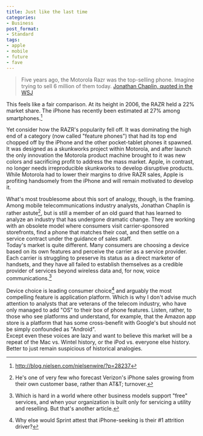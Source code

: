 ```yaml
---
title: Just like the last time
categories:
- Business
post_format:
- Standard
tags:
- apple
- mobile
- future
- fave
---
```


> Five years ago, the Motorola Razr was the top-selling phone.  Imagine trying to sell 6 million of them today.
[Jonathan Chaplin, quoted in the WSJ][1]

This feels like a fair comparison.  At its height in 2006, the RAZR held a 22% market share.  The iPhone has recently been estimated at 27% among smartphones.[^1]

Yet consider how the RAZR's popularity fell off.  It was dominating the high end of a category (now called "feature phones") that had its top end chopped off by the iPhone and the other pocket-tablet phones it spawned.  It was designed as a skunkworks project within Motorola, and after launch the only innovation the Motorola product machine brought to it was new colors and sacrificing profit to address the mass market.  Apple, in contrast, no longer needs irreproducible skunkworks to develop disruptive products.  While Motorola had to lower their margins to drive RAZR sales, Apple is profiting handsomely from the iPhone and will remain motivated to develop it.

What's most troublesome about this sort of analogy, though, is the framing.  Among mobile telecommunications industry analysts, Jonathan Chaplin is rather astute[^2], but is still a member of an old guard that has learned to analyze an industry that has undergone dramatic change.  They are working with an obsolete model where consumers visit carrier-sponsored storefronts, find a phone that matches their coat, and then settle on a service contract under the guidance of sales staff.  
Today's market is quite different.  Many consumers are choosing a device based on its own features and perceive the carrier as a service provider.  Each carrier is struggling to preserve its status as a direct marketer of handsets, and they have all failed to establish themselves as a credible provider of services beyond wireless data and, for now, voice communications.[^3]

Device choice is leading consumer choice[^4] and arguably the most compelling feature is application platform.  Which is why I don't advise much attention to analysts that are veterans of the telecom industry, who have only managed to add "OS" to their box of phone features.  Listen, rather, to those who see platforms and understand, for example, that the Amazon app store is a platform that has some cross-benefit with Google's but should not be simply confounded as "Android".    
Except even these voices are lazy and want to believe this market will be a repeat of the Mac vs. Wintel history, or the iPod vs. everyone else history.  Better to just remain suspicious of historical analogies.

   [1]: http://online.wsj.com/article/SB10001424052970203405504576603053795839250.html

[^1]: http://blog.nielsen.com/nielsenwire/?p=28237
[^2]: He's one of very few who forecast Verizon's iPhone sales growing from their own customer base, rather than AT&T; turnover.
[^3]: Which is hard in a world where other business models support "free" services, and when your organization is built only for servicing a utility and reselling.  But that's another article.
[^4]: Why else would Sprint attest that iPhone-seeking is their #1 attrition driver?

